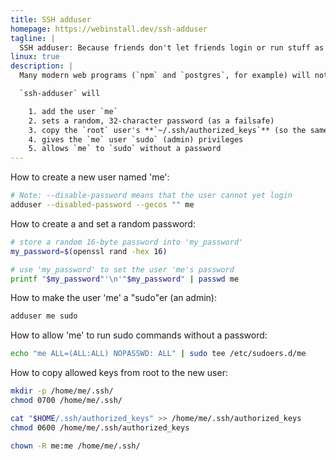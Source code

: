 ```yaml
---
title: SSH adduser
homepage: https://webinstall.dev/ssh-adduser
tagline: |
  SSH adduser: Because friends don't let friends login or run stuff as root
linux: true
description: |
  Many modern web programs (`npm` and `postgres`, for example) will not function correctly if run as root.

  `ssh-adduser` will

    1. add the user `me`
    2. sets a random, 32-character password (as a failsafe)
    3. copy the `root` user's **`~/.ssh/authorized_keys`** (so the same users can still login)
    4. gives the `me` user `sudo` (admin) privileges
    5. allows `me` to `sudo` without a password
---
```


How to create a new user named 'me':

```bash
# Note: --disable-password means that the user cannot yet login
adduser --disabled-password --gecos "" me
```

How to create a and set a random password:

```bash
# store a random 16-byte password into 'my_password'
my_password=$(openssl rand -hex 16)

# use 'my_password' to set the user 'me's password
printf "$my_password"'\n'"$my_password" | passwd me
```

How to make the user 'me' a "sudo"er (an admin):

```bash
adduser me sudo
```

How to allow 'me' to run sudo commands without a password:

```bash
echo "me ALL=(ALL:ALL) NOPASSWD: ALL" | sudo tee /etc/sudoers.d/me
```

How to copy allowed keys from root to the new user:

```bash
mkdir -p /home/me/.ssh/
chmod 0700 /home/me/.ssh/

cat "$HOME/.ssh/authorized_keys" >> /home/me/.ssh/authorized_keys
chmod 0600 /home/me/.ssh/authorized_keys

chown -R me:me /home/me/.ssh/
```
